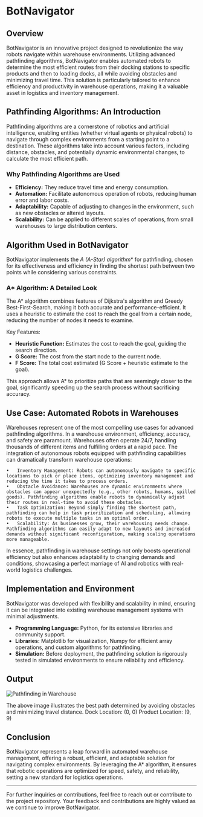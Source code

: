 # BotNavigator

## Overview

BotNavigator is an innovative project designed to revolutionize the way robots navigate within warehouse environments. Utilizing advanced pathfinding algorithms, BotNavigator enables automated robots to determine the most efficient routes from their docking stations to specific products and then to loading docks, all while avoiding obstacles and minimizing travel time. This solution is particularly tailored to enhance efficiency and productivity in warehouse operations, making it a valuable asset in logistics and inventory management.

## Pathfinding Algorithms: An Introduction

Pathfinding algorithms are a cornerstone of robotics and artificial intelligence, enabling entities (whether virtual agents or physical robots) to navigate through complex environments from a starting point to a destination. These algorithms take into account various factors, including distance, obstacles, and potentially dynamic environmental changes, to calculate the most efficient path.

### Why Pathfinding Algorithms are Used

- **Efficiency:** They reduce travel time and energy consumption.
- **Automation:** Facilitate autonomous operation of robots, reducing human error and labor costs.
- **Adaptability:** Capable of adjusting to changes in the environment, such as new obstacles or altered layouts.
- **Scalability:** Can be applied to different scales of operations, from small warehouses to large distribution centers.

## Algorithm Used in BotNavigator

BotNavigator implements the **A* (A-Star) algorithm** for pathfinding, chosen for its effectiveness and efficiency in finding the shortest path between two points while considering various constraints.

### A* Algorithm: A Detailed Look

The A* algorithm combines features of Dijkstra's algorithm and Greedy Best-First-Search, making it both accurate and performance-efficient. It uses a heuristic to estimate the cost to reach the goal from a certain node, reducing the number of nodes it needs to examine.

Key Features:
- **Heuristic Function:** Estimates the cost to reach the goal, guiding the search direction.
- **G Score:** The cost from the start node to the current node.
- **F Score:** The total cost estimated (G Score + heuristic estimate to the goal).

This approach allows A* to prioritize paths that are seemingly closer to the goal, significantly speeding up the search process without sacrificing accuracy.

## Use Case: Automated Robots in Warehouses

Warehouses represent one of the most compelling use cases for advanced pathfinding algorithms. In a warehouse environment, efficiency, accuracy, and safety are paramount. Warehouses often operate 24/7, handling thousands of different items and fulfilling orders at a rapid pace. The integration of autonomous robots equipped with pathfinding capabilities can dramatically transform warehouse operations:

	•	Inventory Management: Robots can autonomously navigate to specific locations to pick or place items, optimizing inventory management and reducing the time it takes to process orders.
	•	Obstacle Avoidance: Warehouses are dynamic environments where obstacles can appear unexpectedly (e.g., other robots, humans, spilled goods). Pathfinding algorithms enable robots to dynamically adjust their routes in real-time to avoid these obstacles.
	•	Task Optimization: Beyond simply finding the shortest path, pathfinding can help in task prioritization and scheduling, allowing robots to execute multiple tasks in an optimal order.
	•	Scalability: As businesses grow, their warehousing needs change. Pathfinding algorithms can easily adapt to new layouts and increased demands without significant reconfiguration, making scaling operations more manageable.

In essence, pathfinding in warehouse settings not only boosts operational efficiency but also enhances adaptability to changing demands and conditions, showcasing a perfect marriage of AI and robotics with real-world logistics challenges.

## Implementation and Environment

BotNavigator was developed with flexibility and scalability in mind, ensuring it can be integrated into existing warehouse management systems with minimal adjustments.

- **Programming Language:** Python, for its extensive libraries and community support.
- **Libraries:** Matplotlib for visualization, Numpy for efficient array operations, and custom algorithms for pathfinding.
- **Simulation:** Before deployment, the pathfinding solution is rigorously tested in simulated environments to ensure reliability and efficiency.

## Output

![Pathfinding in Warehouse](path_to_image.png)

The above image illustrates the best path determined by avoiding obstacles and minimizing travel distance.
Dock Location: (0, 0)
Product Location: (9, 9)

## Conclusion

BotNavigator represents a leap forward in automated warehouse management, offering a robust, efficient, and adaptable solution for navigating complex environments. By leveraging the A* algorithm, it ensures that robotic operations are optimized for speed, safety, and reliability, setting a new standard for logistics operations.

---

For further inquiries or contributions, feel free to reach out or contribute to the project repository. Your feedback and contributions are highly valued as we continue to improve BotNavigator.
